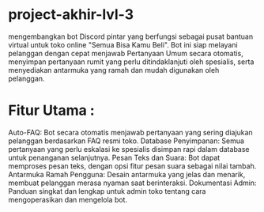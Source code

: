 # project-akhir-lvl-3

mengembangkan bot Discord pintar yang berfungsi sebagai pusat bantuan virtual untuk toko online "Semua Bisa Kamu Beli". Bot ini siap melayani pelanggan dengan cepat menjawab Pertanyaan Umum secara otomatis, menyimpan pertanyaan rumit yang perlu ditindaklanjuti oleh spesialis, serta menyediakan antarmuka yang ramah dan mudah digunakan oleh pelanggan. 
# Fitur Utama :
Auto-FAQ: Bot secara otomatis menjawab pertanyaan yang sering diajukan pelanggan berdasarkan FAQ resmi toko.
Database Penyimpanan: Semua pertanyaan yang perlu eskalasi ke spesialis disimpan rapi dalam database untuk penanganan selanjutnya.
Pesan Teks dan Suara: Bot dapat memproses pesan teks, dengan opsi fitur pesan suara sebagai nilai tambah.
Antarmuka Ramah Pengguna: Desain antarmuka yang jelas dan menarik, membuat pelanggan merasa nyaman saat berinteraksi.
Dokumentasi Admin: Panduan singkat dan lengkap untuk admin toko tentang cara mengoperasikan dan mengelola bot.